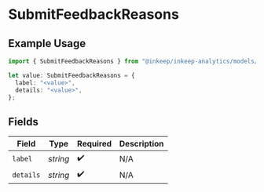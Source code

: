 # SubmitFeedbackReasons

## Example Usage

```typescript
import { SubmitFeedbackReasons } from "@inkeep/inkeep-analytics/models/operations";

let value: SubmitFeedbackReasons = {
  label: "<value>",
  details: "<value>",
};
```

## Fields

| Field              | Type               | Required           | Description        |
| ------------------ | ------------------ | ------------------ | ------------------ |
| `label`            | *string*           | :heavy_check_mark: | N/A                |
| `details`          | *string*           | :heavy_check_mark: | N/A                |